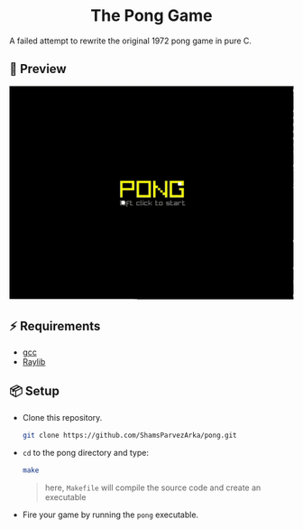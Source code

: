 <h1 align = "center">
	The Pong Game
</h1>
A failed attempt to rewrite the original 1972 pong game in pure C.

## 🎴 **Preview**
![](assets/preview.gif)

## ⚡ **Requirements**
* [gcc](https://gcc.gnu.org/)
* [Raylib](https://www.raylib.com/)

## 📦 **Setup**
* Clone this repository.
	```bash
	git clone https://github.com/ShamsParvezArka/pong.git
	```
* `cd` to the pong directory and type:
	```bash
	make 
	```
	> here, `Makefile` will compile the source code and create an executable

*  Fire your game by running the `pong` executable.
